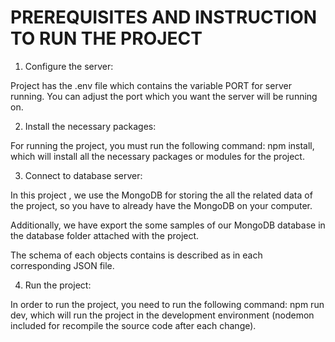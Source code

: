 # PREREQUISITES AND INSTRUCTION TO RUN THE PROJECT

1. Configure the server:

Project has the .env file which contains the variable PORT for server running. You can adjust the port which you want the server will be running on.

2. Install the necessary packages:

For running the project, you must run the following command: npm install, which will install all the necessary packages or modules for the project.

3. Connect to database server:

In this project , we use the MongoDB for storing the all the related data of the project, so you have to already have the MongoDB on your computer. 

Additionally, we have export the some samples of our MongoDB database in the database folder attached with the project.

The schema of each objects contains is described as in each corresponding JSON file.

4. Run the project:

In order to run the project, you need to run the following command: npm run dev, which will run the project in the development environment (nodemon included for recompile the source code after each change).